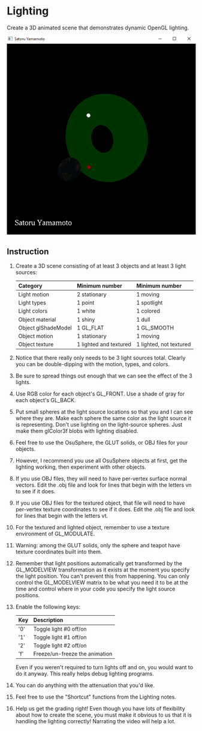# Lighting
Create a 3D animated scene that demonstrates dynamic OpenGL lighting.

![](../Gifs/project(4).gif)

## Instruction
1. Create a 3D scene consisting of at least 3 objects and at least 3 light sources:

    | Category | Minimum number | Minimum number |
    | -------- | -------------- | -------------- |
    | Light motion |	2 stationary|	1 moving|
    | Light types |	1 point|	1 spotlight|
    | Light colors |	1 white|	1 colored|
    | Object material |	1 shiny|	1 dull|
    | Object glShadeModel |	1 GL_FLAT|	1 GL_SMOOTH|
    | Object motion | 1 stationary|	1 moving|
    | Object texture |	1 lighted and textured| 1 lighted, not textured|

1. Notice that there really only needs to be 3 light sources total. Clearly you can be double-dipping with the motion, types, and colors.
1. Be sure to spread things out enough that we can see the effect of the 3 lights.
1. Use RGB color for each object's GL_FRONT.
   Use a shade of gray for each object's GL_BACK.
1. Put small spheres at the light source locations so that you and I can see where they are. Make each sphere the same color as the light source it is representing. Don't use lighting on the light-source spheres. Just make them glColor3f blobs with lighting disabled.
1. Feel free to use the OsuSphere, the GLUT solids, or OBJ files for your objects.
1. However, I recommend you use all OsuSphere objects at first, get the lighting working, then experiment with other objects.
1. If you use OBJ files, they will need to have per-vertex surface normal vectors. Edit the .obj file and look for lines that begin with the letters vn to see if it does.
1. If you use OBJ files for the textured object, that file will need to have per-vertex texture coordinates to see if it does. Edit the .obj file and look for lines that begin with the letters vt.
1. For the textured and lighted object, remember to use a texture environment of GL_MODULATE.
1. Warning: among the GLUT solids, only the sphere and teapot have texture coordinates built into them.
1. Remember that light positions automatically get transformed by the GL_MODELVIEW transformation as it exists at the moment you specify the light position. You can't prevent this from happening. You can only control the GL_MODELVIEW matrix to be what you need it to be at the time and control where in your code you specify the light source positions.
1. Enable the following keys:

    | Key | Description |
    | --- | ----------- |
    | '0' |	Toggle light #0 off/on |
    | '1' |	Toggle light #1 off/on |
    | '2' |	Toggle light #2 off/on |
    | 'f' |	Freeze/un-freeze the animation |

    Even if you weren't required to turn lights off and on, you would want to do it anyway. This really helps debug lighting programs.
1. You can do anything with the attenuation that you'd like.
1. Feel free to use the "Shortcut" functions from the Lighting notes.
1. Help us get the grading right! Even though you have lots of flexibility about how to create the scene, you must make it obvious to us that it is handling the lighting correctly! Narrating the video will help a lot.
